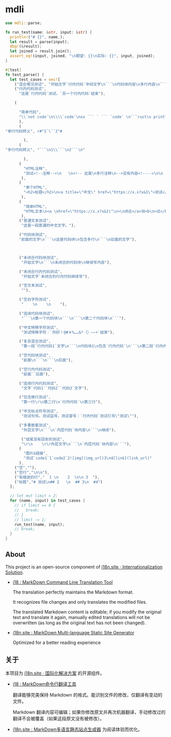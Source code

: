 # mdli

```rust
use mdli::parse;

fn run_test(name: &str, input: &str) {
  println!("# {}", name,);
  let result = parse(input);
  dbg!(&result);
  let joined = result.join();
  assert_eq!(input, joined, "\n期望: {}\n实际: {}", input, joined);
}

#[test]
fn test_parse() {
  let test_cases = vec![
    ("混合情况测试", "开始文字`行内代码`中间文字\n```\n代码块内容\n多行内容\n```\n结束文字"),
    ("行内代码测试",
      "这是`行内代码`测试，`另一个行内代码`结束"),

    (

      "简单代码",
      "\\`not code`\n\\\\`code`\nxx ``` ` ``` `code` \n```rust\n println!(1)\n```"
      ),
      (
"单行代码转义", r#"1`\``2"#

        ),
      (
"多行代码转义", "```\n1\\```\n2```\n"

        ),
      (
        "HTML注释",
        "测试<!--注释-->\n   \n<!-- 这是\n多行注释\n-->没有内容<!---->\n\n   \n\n",
       ),
      (
        "单个HTML",
        "<h2>标题</h2>\n<a title=\"中文\" href=\"https://x.x?x&1\">测试</a>",
       ),
      (
        "简单HTML",
        "HTML文本\n<a \nhref=\"https://x.x?x&1\"\n>\n闭合</a>测<b\n>试</b>一下",
       ),
      ("普通文本测试",
       "这是一段普通的中文文字。"),

      ("代码块测试",
      "前面的文字\n```\n这是代码块\n包含多行\n```\n后面的文字"),



      ("未闭合代码块测试",
       "开始文字\n```\n未闭合的代码块\n继续写内容"),

      ("未闭合行内代码测试",
       "开始文字`未闭合的行内代码继续写"),

      ("空文本测试",
       ""),

      ("空白字符测试",
       "    \n    \n    "),

      ("连续代码块测试",
       "```\n第一个代码块\n```\n```\n第二个代码块\n```"),

      ("中文特殊字符测试",
       "测试特殊字符：`你好！@#￥%……&*（）——+`结束"),

      ("复杂混合测试",
       "第一段`行内代码1`文字\n```\n代码块1\n包含`行内代码`\n```\n第二段`行内代码2`文字\n```\n代码块2\n```\n最后的文字"),

      ("空代码块测试",
       "前面\n```\n```\n后面"),

      ("空行内代码测试",
       "前面``后面"),

      ("连续行内代码测试",
       "文字`代码1``代码2``代码3`文字"),

      ("包含换行测试",
       "第一行\r\n第二行\n`行内代码`\n第三行"),

      ("中文标点符号测试",
       "测试句号。测试逗号，测试冒号：`行内代码`测试引号\"测试\""),

      ("多重嵌套测试",
       "外层文字\n```\n`内层代码`块内容\n```\n继续"),

       ("结尾没有回车的测试",
       "\r\n    \r\r外层文字\n```\n`内层代码`块内容\n```"),
      (
        "图片&链接",
        "测试`code1`1`code2`2![img](img_url)3\n4[link](link_url)"
      ),
    ("空",""),
    ("空行","\n\n"),
    ("有缩进的行","  1 \n    2  \n\n 3  "),
    ("标题","# 测试\n## 2   \n  ## 3\n  #4")
  ];

  // let mut limit = 2;
  for (name, input) in test_cases {
    // if limit == 0 {
    //   break;
    // }
    // limit -= 1;
    run_test(name, input);
    // break;
  }
}
```

## About

This project is an open-source component of [i18n.site ⋅ Internationalization Solution](https://i18n.site).

* [i18 : MarkDown Command Line Translation Tool](https://i18n.site/i18)

  The translation perfectly maintains the Markdown format.

  It recognizes file changes and only translates the modified files.

  The translated Markdown content is editable; if you modify the original text and translate it again, manually edited translations will not be overwritten (as long as the original text has not been changed).

* [i18n.site : MarkDown Multi-language Static Site Generator](https://i18n.site/i18n.site)

  Optimized for a better reading experience

## 关于

本项目为 [i18n.site ⋅ 国际化解决方案](https://i18n.site) 的开源组件。

* [i18 :  MarkDown命令行翻译工具](https://i18n.site/i18)

  翻译能够完美保持 Markdown 的格式。能识别文件的修改，仅翻译有变动的文件。

  Markdown 翻译内容可编辑；如果你修改原文并再次机器翻译，手动修改过的翻译不会被覆盖（如果这段原文没有被修改）。

* [i18n.site : MarkDown多语言静态站点生成器](https://i18n.site/i18n.site) 为阅读体验而优化。
